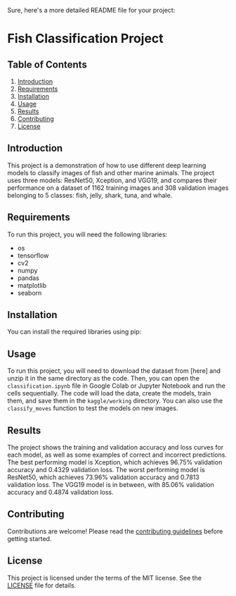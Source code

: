 Sure, here's a more detailed README file for your project:

# Fish Classification Project

## Table of Contents
1. [Introduction](#introduction)
2. [Requirements](#requirements)
3. [Installation](#installation)
4. [Usage](#usage)
5. [Results](#results)
6. [Contributing](#contributing)
7. [License](#license)

## Introduction
This project is a demonstration of how to use different deep learning models to classify images of fish and other marine animals. The project uses three models: ResNet50, Xception, and VGG19, and compares their performance on a dataset of 1162 training images and 308 validation images belonging to 5 classes: fish, jelly, shark, tuna, and whale.

## Requirements
To run this project, you will need the following libraries:

- os
- tensorflow
- cv2
- numpy
- pandas
- matplotlib
- seaborn

## Installation
You can install the required libraries using pip:

## Usage
To run this project, you will need to download the dataset from [here] and unzip it in the same directory as the code. Then, you can open the `classification.ipynb` file in Google Colab or Jupyter Notebook and run the cells sequentially. The code will load the data, create the models, train them, and save them in the `kaggle/working` directory. You can also use the `classify_moves` function to test the models on new images.

## Results
The project shows the training and validation accuracy and loss curves for each model, as well as some examples of correct and incorrect predictions. The best performing model is Xception, which achieves 96.75% validation accuracy and 0.4329 validation loss. The worst performing model is ResNet50, which achieves 73.96% validation accuracy and 0.7813 validation loss. The VGG19 model is in between, with 85.06% validation accuracy and 0.4874 validation loss.

## Contributing
Contributions are welcome! Please read the [contributing guidelines](CONTRIBUTING.md) before getting started.

## License
This project is licensed under the terms of the MIT license. See the [LICENSE](LICENSE.md) file for details.
